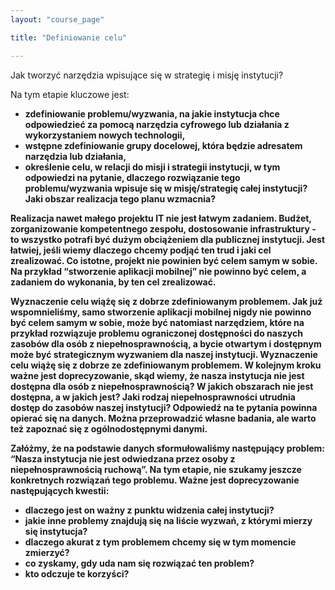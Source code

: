 ```yaml
---
layout: "course_page"

title: "Definiowanie celu"

---
```


<div class="text-center screen-title">
Jak tworzyć narzędzia wpisujące się w strategię i misję instytucji?
</div>

<div class="screen-content">
  <p>Na tym etapie kluczowe jest:</p>
  <p>
  <ul>
<li class="bullet"><strong>zdefiniowanie problemu/wyzwania, na jakie instytucja chce odpowiedzieć za pomocą narzędzia cyfrowego lub działania z wykorzystaniem nowych technologii,</li>
<li class="bullet"><strong>wstępne zdefiniowanie grupy docelowej, która będzie adresatem narzędzia lub działania,</li>
<li class="bullet"><strong>określenie celu, w relacji do misji i strategii instytucji, w tym odpowiedzi na pytanie, dlaczego rozwiązanie tego problemu/wyzwania wpisuje się w misję/strategię całej instytucji? Jaki obszar realizacja tego planu wzmacnia?
</li>
 </ul>
  </p>
<p>
Realizacja nawet małego projektu IT nie jest łatwym zadaniem. Budżet, zorganizowanie kompetentnego zespołu, dostosowanie infrastruktury - to wszystko potrafi być dużym obciążeniem dla publicznej instytucji. Jest łatwiej, jeśli wiemy dlaczego chcemy podjąć ten trud i jaki cel zrealizować. Co istotne, projekt nie powinien być celem samym w sobie. Na przykład “stworzenie aplikacji mobilnej” nie powinno być celem, a zadaniem do wykonania, by ten cel zrealizować.</p>
</div>
<div class="screen-content">
  <p>
  Wyznaczenie celu wiążę się z dobrze zdefiniowanym problemem. Jak już wspomnieliśmy, samo stworzenie aplikacji mobilnej nigdy nie powinno być celem samym w sobie, może być natomiast narzędziem, które na przykład rozwiązuje problemu ograniczonej dostępności do naszych zasobów dla osób z niepełnosprawnością, a bycie otwartym i dostępnym może być strategicznym wyzwaniem dla naszej instytucji. 
    Wyznaczenie celu wiążę się z dobrze ze zdefiniowanym problemem. W kolejnym kroku ważne jest doprecyzowanie, skąd wiemy, że nasza instytucja nie jest dostępna dla osób z niepełnosprawnością? W jakich obszarach nie jest dostępna, a w jakich jest? Jaki rodzaj niepełnosprawności utrudnia dostęp do zasobów naszej instytucji? Odpowiedź na te pytania powinna opierać się na danych. Można przeprowadzić własne badania, ale warto też zapoznać się z ogólnodostępnymi danymi. 
  </p>
    <p> Załóżmy, że na podstawie danych sformułowaliśmy następujący problem: “Nasza instytucja nie jest odwiedzana przez osoby z niepełnosprawnością ruchową”. Na tym etapie, nie szukamy jeszcze konkretnych rozwiązań tego problemu. Ważne jest doprecyzowanie następujących kwestii:</p>
    <ul>
        <li class="bullet">dlaczego jest on ważny z punktu widzenia całej instytucji?</li>
      <li class="bullet">jakie inne problemy znajdują się na liście wyzwań, z którymi mierzy się instytucja? </li>
        <li class="bullet">dlaczego akurat z tym problemem chcemy się w tym momencie zmierzyć?</li>
      <li class="bullet">co zyskamy, gdy uda nam się rozwiązać ten problem? </li>
       <li class="bullet">kto odczuje te korzyści?</li>

 </ul>
</div>
